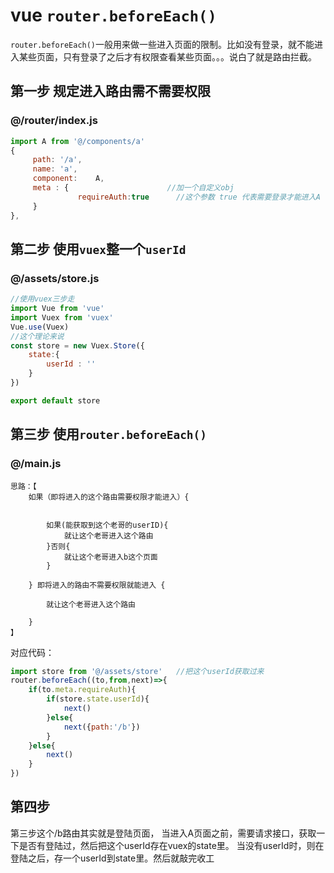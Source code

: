 # vue `router.beforeEach()`

`router.beforeEach()`一般用来做一些进入页面的限制。比如没有登录，就不能进入某些页面，只有登录了之后才有权限查看某些页面。。。说白了就是路由拦截。

## 第一步 规定进入路由需不需要权限

### @/router/index.js

 ```js
 import A from '@/components/a'
 {
      path: '/a',
      name: 'a',
      component:	A,
      meta : {                      //加一个自定义obj
    			requireAuth:true      //这个参数 true 代表需要登录才能进入A
      }
 },
 
 ```


## 第二步 使用`vuex`整一个`userId`

### @/assets/store.js

```js
//使用vuex三步走
import Vue from 'vue'
import Vuex from 'vuex'
Vue.use(Vuex)
//这个理论来说
const store = new Vuex.Store({
	state:{
		userId : ''
	}
})

export default store
```


## 第三步 使用`router.beforeEach()`

### @/main.js
```
思路：【
	如果（即将进入的这个路由需要权限才能进入）{
	

		如果(能获取到这个老哥的userID){
			就让这个老哥进入这个路由
		}否则{
			就让这个老哥进入b这个页面
		}
		
	} 即将进入的路由不需要权限就能进入 {
	
		就让这个老哥进入这个路由
		
	}
】
```

对应代码：

```js
import store from '@/assets/store'   //把这个userId获取过来
router.beforeEach((to,from,next)=>{
	if(to.meta.requireAuth){
		if(store.state.userId){
			next()
		}else{
			next({path:'/b'})
		}
	}else{
		next()
	}
})
```


## 第四步

第三步这个/b路由其实就是登陆页面，
当进入A页面之前，需要请求接口，获取一下是否有登陆过，然后把这个userId存在vuex的state里。
当没有userId时，则在登陆之后，存一个userId到state里。然后就敲完收工